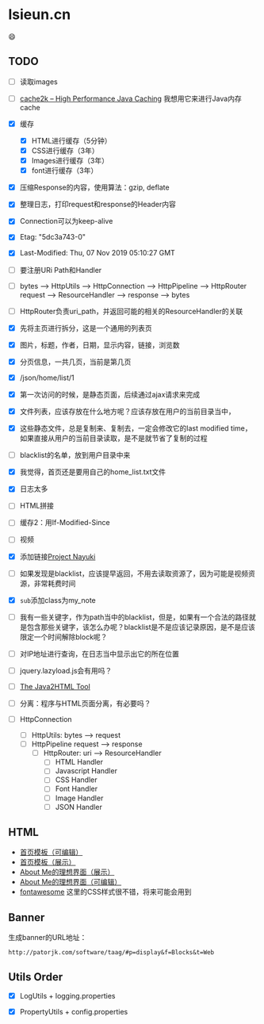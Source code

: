 # lsieun.cn

:smile:

## TODO

- [ ] 读取images
- [ ] [cache2k – High Performance Java Caching](https://cache2k.org/) 我想用它来进行Java内存cache

- [x] 缓存
  - [x] HTML进行缓存（5分钟）
  - [x] CSS进行缓存（3年）
  - [x] Images进行缓存（3年）
  - [x] font进行缓存（3年）
- [x] 压缩Response的内容，使用算法：gzip, deflate
- [x] 整理日志，打印request和response的Header内容
- [x] Connection可以为keep-alive
- [x] Etag: "5dc3a743-0"
- [x] Last-Modified: Thu, 07 Nov 2019 05:10:27 GMT
- [ ] 要注册URi Path和Handler
- [ ] bytes --> HttpUtils --> HttpConnection --> HttpPipeline --> HttpRouter request -->  ResourceHandler --> response --> bytes
- [ ] HttpRouter负责uri_path，并返回可能的相关的ResourceHandler的关联
- [x] 先将主页进行拆分，这是一个通用的列表页
- [x] 图片，标题，作者，日期，显示内容，链接，浏览数
- [x] 分页信息，一共几页，当前是第几页
- [x] /json/home/list/1
- [x] 第一次访问的时候，是静态页面，后续通过ajax请求来完成
- [x] 文件列表，应该存放在什么地方呢？应该存放在用户的当前目录当中，
- [x] 这些静态文件，总是复制来、复制去，一定会修改它的last modified time，如果直接从用户的当前目录读取，是不是就节省了复制的过程
- [ ] blacklist的名单，放到用户目录中来
- [x] 我觉得，首页还是要用自己的home_list.txt文件
- [x] 日志太多
- [ ] HTML拼接
- [ ] 缓存2：用If-Modified-Since
- [ ] 视频

- [x] 添加链接[Project Nayuki](https://www.nayuki.io/)

- [ ] 如果发现是blacklist，应该提早返回，不用去读取资源了，因为可能是视频资源，非常耗费时间

- [x] `sub`添加class为my_note

- [ ] 我有一些关键字，作为path当中的blacklist，但是，如果有一个合法的路径就是包含那些关键字，该怎么办呢？blacklist是不是应该记录原因，是不是应该限定一个时间解除block呢？

- [ ] 对IP地址进行查询，在日志当中显示出它的所在位置

- [ ] jquery.lazyload.js会有用吗？

- [ ] [The Java2HTML Tool](http://www.java2html.com/)

- [ ] 分离：程序与HTML页面分离，有必要吗？



- [ ] HttpConnection
    - [ ] HttpUtils: bytes --> request
    - [ ] HttpPipeline request --> response
        - [ ] HttpRouter: uri --> ResourceHandler 
            - [ ] HTML Handler
            - [ ] Javascript Handler
            - [ ] CSS Handler
            - [ ] Font Handler
            - [ ] Image Handler
            - [ ] JSON Handler

## HTML

- [首页模板（可编辑）](https://www.w3schools.com/w3css/tryit.asp?filename=tryw3css_templates_blog&stacked=h)
- [首页模板（展示）](https://www.w3schools.com/w3css/tryw3css_templates_blog.htm)
- [About Me的理想界面（展示）](https://www.w3schools.com/w3css/tryw3css_templates_cv.htm)
- [About Me的理想界面（可编辑）](https://www.w3schools.com/w3css/tryit.asp?filename=tryw3css_templates_cv&stacked=h)
- [fontawesome](https://fontawesome.com/) 这里的CSS样式很不错，将来可能会用到

## Banner

生成banner的URL地址：

```text
http://patorjk.com/software/taag/#p=display&f=Blocks&t=Web
```
## Utils Order

- [x] LogUtils + logging.properties
- [x] PropertyUtils + config.properties


